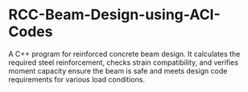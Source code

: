 # RCC-Beam-Design-using-ACI-Codes
A C++ program for reinforced concrete beam design. It calculates the required steel reinforcement, checks strain compatibility, and verifies moment capacity ensure the beam is safe and meets design code requirements for various load conditions.
